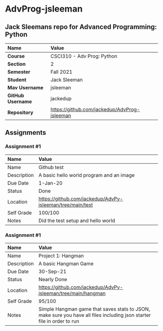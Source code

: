 # AdvProg-jsleeman

## Jack Sleemans repo for Advanced Programming: Python

| Name | Value |
|:---|:---|
| **Course** | CSCI310 - Adv Prog: Python |
| **Section** | 2 |
| **Semester** | Fall 2021 |
| **Student** | Jack Sleeman |
| **Mav Username**            | jsleeman |
| **GitHub Username**         | jackedup |
| **Repository**          | https://github.com/jackedup/AdvProg-jsleeman |

## Assignments

### Assignment #1

| Name | Value |
| :--- | :--- |
| Name | Github test |
| Description | A basic hello world program and an image|
| Due Date | 1-Jan-20 |
| Status | Done |
| Location | https://github.com/jackedup/AdvPy-jsleeman/tree/main/test |
| Self Grade | 100/100 |
| Notes | Did the test setup and hello world |

### Assignment #1

| Name | Value |
| :--- | :--- |
| Name | Project 1: Hangman |
| Description | A basic Hangman Game|
| Due Date | 30-Sep-21 |
| Status | Nearly Done |
| Location | https://github.com/jackedup/AdvPy-jsleeman/tree/main/hangman |
| Self Grade | 95/100 |
| Notes | Simple Hangman game that saves stats to JSON, make sure you have all files including json starter file in order to run |
